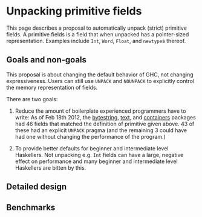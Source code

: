 # Unpacking primitive fields



This page describes a proposal to automatically unpack (strict) primitive fields. A primitive fields is a field that when unpacked has a pointer-sized representation. Examples include `Int`, `Word`, `Float`, and `newtype`s thereof.


## Goals and non-goals



This proposal is about changing the default behavior of GHC, not changing expressiveness. Users can still use `UNPACK` and `NOUNPACK` to explicitly control the memory representation of fields.



There are two goals:


1. Reduce the amount of boilerplate experienced programmers have to write: As of Feb 18th 2012, the [
  bytestring](http://hackage.haskell.org/package/bytestring), [
  text](http://hackage.haskell.org/package/text), and [
  containers](http://hackage.haskell.org/package/containers) packages had 46 fields that matched the definition of primitive given above. 43 of these had an explicit `UNPACK` pragma (and the remaining 3 could have had one without changing the performance of the program.)

1. To provide better defaults for beginner and intermediate level Haskellers. Not unpacking e.g. `Int` fields can have a large, negative effect on performance and many beginner and intermediate level Haskellers are bitten by this.

## Detailed design


## Benchmarks



